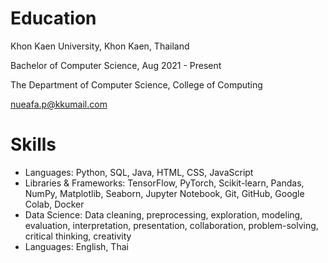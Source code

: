 # Education

Khon Kaen University, Khon Kaen, Thailand

Bachelor of Computer Science, Aug 2021 - Present

The Department of Computer Science, College of Computing

nueafa.p@kkumail.com

# Skills

- Languages: Python, SQL, Java, HTML, CSS, JavaScript
- Libraries & Frameworks: TensorFlow, PyTorch, Scikit-learn, Pandas, NumPy, Matplotlib, Seaborn, Jupyter Notebook, Git, GitHub, Google Colab, Docker
- Data Science: Data cleaning, preprocessing, exploration, modeling, evaluation, interpretation, presentation, collaboration, problem-solving, critical thinking, creativity
- Languages: English, Thai


